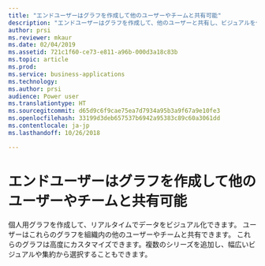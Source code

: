 ```yaml
---
title: "エンドユーザーはグラフを作成して他のユーザーやチームと共有可能"
description: "エンドユーザーはグラフを作成して、他のユーザーと共有し、ビジュアルを作成することができます"
author: prsi
ms.reviewer: mkaur
ms.date: 02/04/2019
ms.assetid: 721c1f60-ce73-e811-a96b-000d3a18c83b
ms.topic: article
ms.prod: 
ms.service: business-applications
ms.technology: 
ms.author: prsi
audience: Power user
ms.translationtype: HT
ms.sourcegitcommit: d65d9c6f9cae75ea7d7934a95b3a9f67a9e10fe3
ms.openlocfilehash: 33199d3deb657537b6942a95383c89c60a3061dd
ms.contentlocale: ja-jp
ms.lasthandoff: 10/26/2018

---
```

# <a name="end-users-can-create-charts-and-share-them-with-other-users-and-teams"></a>エンドユーザーはグラフを作成して他のユーザーやチームと共有可能




個人用グラフを作成して、リアルタイムでデータをビジュアル化できます。 ユーザーはこれらのグラフを組織内の他のユーザーやチームと共有できます。 これらのグラフは高度にカスタマイズできます。複数のシリーズを追加し、幅広いビジュアルや集約から選択することもできます。
